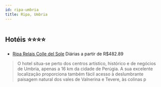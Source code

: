 ```yaml
---
id: ripa-umbria
title: Ripa, Umbria
---
```


<center><img src="http://photos.hotelbeds.com/giata/12/120481/120481a_hb_a_001.jpg" alt="" /></center>


## Hotéis ⭐️⭐️⭐️⭐️

-    [Ripa Relais Colle del Sole](https://www.hurb.com/aud/https://www.hurb.com/hoteis/ripa/ripa-relais-colle-del-sole-JNP-JP283557?cmp=18055) Diárias a partir de R$482.89
   > O hotel situa-se perto dos centros artístico, histórico e de negócios de Umbria, apenas a 16 km da cidade de Perúgia. A sua excelente localização proporciona também fácil acesso à deslumbrante paisagem natural dos vales de Valnerina e Tevere, às colinas p
